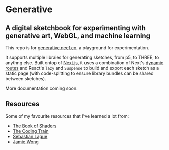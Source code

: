 # Generative

## A digital sketchbook for experimenting with generative art, WebGL, and machine learning

This repo is for [generative.neef.co](https://generative.neef.co/), a playground for experimentation.

It supports multiple libraies for generating sketches, from p5, to THREE, to anythng else. Built ontop of [Next.js](https://nextjs.org/), it uses a combination of Next's [dynamic routes](https://nextjs.org/docs#dynamic-routing) and React's `lazy` and `Suspense` to build and export each sketch as a static page (with code-splitting to ensure library bundles can be shared between sketches).

More documentation coming soon.

## Resources

Some of my favourite resources that I've learned a lot from:

-   [The Book of Shaders](https://thebookofshaders.com/)
-   [The Coding Train](https://www.youtube.com/user/shiffman)
-   [Sebastian Lague](https://www.youtube.com/channel/UCmtyQOKKmrMVaKuRXz02jbQ)
-   [Jamie Wong](http://jamie-wong.com/)
